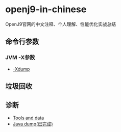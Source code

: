 # openj9-in-chinese
OpenJ9官网的中文注释、个人理解、性能优化实战总结

## 命令行参数

### JVM -X参数
* [-Xdump](https://github.com/wenger66/openj9-in-chinese/blob/master/命令行参数/JVM-X参数/-Xdump.md)

## 垃圾回收


## 诊断

* [Tools and data](https://www.eclipse.org/openj9/docs/diag_overview/)
* [Java dump(已完成)](https://github.com/wenger66/openj9-in-chinese/blob/master/诊断/Java_dump.md)
